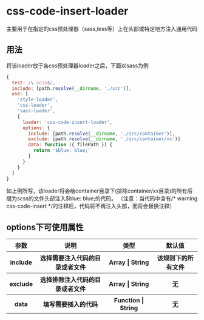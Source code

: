 # css-code-insert-loader
主要用于在指定的css预处理器（sass,less等）上在头部或特定地方注入通用代码

## 用法
将该loader放于各css预处理器loader之后，下面以sass为例

```js
{
  test: /\.scss$/,
  include: [path.resolve(__dirname, './src')],
  use: [
    'style-loader',
    'css-loader',
    'sass-loader',
    {
      loader: 'css-code-insert-loader',
      options: {
        include: [path.resolve(__dirname, './src/container')],
        exclude: [path.resolve(__dirname, './src/container/xx')]
        data: function ({ filePath }) {
          return '$blue: blue;'
        }
      }
    }
  ]
}
```

如上例所写，该loader将会给container目录下(排除container/xx目录)的所有后缀为scss的文件头部注入$blue: blue;的代码。
（注意：当代码中含有/* warning css-code-insert */的注释后，代码将不再注入头部，而将会替换注释）

## options下可使用属性

<table>
  <tr>
    <th>参数</th>
    <th>说明</th>
    <th>类型</th>
    <th>默认值</th>
  </tr>
  <tr>
    <th>include</th>
    <th>选择需要注入代码的目录或者文件</th>
    <th>Array | String</th>
    <th>该规则下的所有文件</th>
  </tr>
  <tr>
    <th>exclude</th>
    <th>选择排除注入代码的目录或者文件</th>
    <th>Array | String</th>
    <th>无</th>
  </tr>
  <tr>
    <th>data</th>
    <th>填写需要插入的代码</th>
    <th>Function | String</th>
    <th>无</th>
  </tr>
</table>
